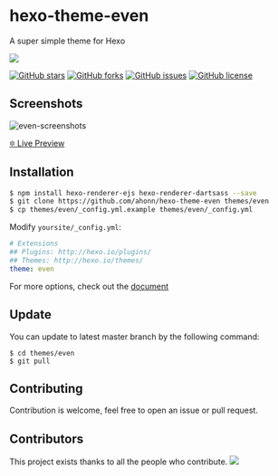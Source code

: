 # hexo-theme-even
A super simple theme for Hexo

<a href="https://www.buymeacoffee.com/yuexunjiang"><img src="https://img.buymeacoffee.com/button-api/?text=Buy me a coffee&emoji=&slug=yuexunjiang&button_colour=FFDD00&font_colour=000000&font_family=Comic&outline_colour=000000&coffee_colour=ffffff" /></a>

[![GitHub stars](https://img.shields.io/github/stars/ahonn/hexo-theme-even.svg?style=flat-square)](https://github.com/ahonn/hexo-theme-even/stargazers)
[![GitHub forks](https://img.shields.io/github/forks/ahonn/hexo-theme-even.svg?style=flat-square)](https://github.com/ahonn/hexo-theme-even/network)
[![GitHub issues](https://img.shields.io/github/issues/ahonn/hexo-theme-even.svg?style=flat-square)](https://github.com/ahonn/hexo-theme-even/issues)
[![GitHub license](https://img.shields.io/badge/license-MIT-blue.svg?style=flat-square)](https://raw.githubusercontent.com/ahonn/hexo-theme-even/master/LICENSE)

## Screenshots
![even-screenshots](https://ahonn-me.oss-cn-beijing.aliyuncs.com/images/55iw9.png)

[🔯 Live Preview](https://ahonn.github.io/hexo-theme-even/)

## Installation
```bash
$ npm install hexo-renderer-ejs hexo-renderer-dartsass --save
$ git clone https://github.com/ahonn/hexo-theme-even themes/even
$ cp themes/even/_config.yml.example themes/even/_config.yml
```

Modify `yoursite/_config.yml`:

```yaml
# Extensions
## Plugins: http://hexo.io/plugins/
## Themes: http://hexo.io/themes/
theme: even
```

For more options, check out the [document](https://github.com/ahonn/hexo-theme-even/wiki)

## Update
You can update to latest master branch by the following command:

```base
$ cd themes/even
$ git pull
```

## Contributing
Contribution is welcome, feel free to open an issue or pull request.

## Contributors

This project exists thanks to all the people who contribute.
<a href="https://github.com/ahonn/hexo-theme-even/graphs/contributors"><img src="https://opencollective.com/hexo-theme-even/contributors.svg?width=890&button=false" /></a>
